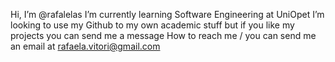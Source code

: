 Hi, I’m @rafalelas
I’m currently learning Software Engineering at UniOpet 
I’m looking to use my Github to my own academic stuff but if you like my projects you can send me a message
How to reach me / you can send me an email at rafaela.vitori@gmail.com
